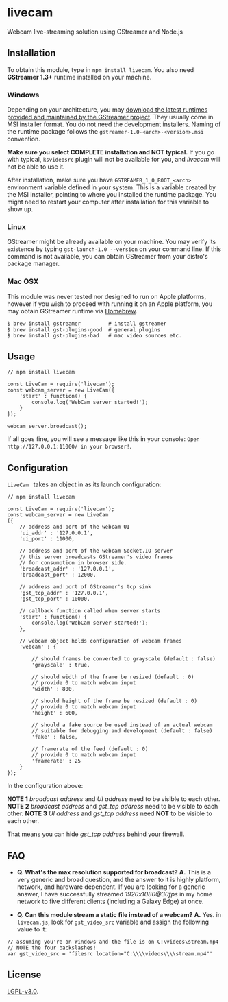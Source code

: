 # livecam

Webcam live-streaming solution using GStreamer and Node.js

## Installation

To obtain this module, type in `npm install livecam`.
You also need **GStreamer 1.3+** runtime installed on your machine.

### Windows

Depending on your architecture, you may [download the latest runtimes provided and maintained by the GStreamer project](https://gstreamer.freedesktop.org/data/pkg/windows/). They usually come in MSI installer format. You do not need the development installers. Naming of the runtime package follows the `gstreamer-1.0-<arch>-<version>.msi` convention.

**Make sure you select COMPLETE installation and NOT typical.** If you go with typical, `ksvideosrc` plugin will not be available for you, and *livecam* will not be able to use it.

After installation, make sure you have `GSTREAMER_1_0_ROOT_<arch>` environment variable defined in your system. This is a variable created by the MSI installer, pointing to where you installed the runtime package. You might need to restart your computer after installation for this variable to show up.

### Linux

GStreamer might be already available on your machine. You may verify its existence by typing `gst-launch-1.0 --version` on your command line. If this command is not available, you can obtain GStreamer from your distro's package manager.

### Mac OSX

This module was never tested nor designed to run on Apple platforms, however if you wish to proceed with running it on an Apple platform, you may obtain GStreamer runtime via [Homebrew](http://brew.sh/).

    $ brew install gstreamer 		 # install gstreamer
    $ brew install gst-plugins-good  # general plugins
    $ brew install gst-plugins-bad 	 # mac video sources etc.

## Usage

```JS
// npm install livecam

const LiveCam = require('livecam');
const webcam_server = new LiveCam({
	'start' : function() {
		console.log('WebCam server started!');
	}
});

webcam_server.broadcast();
```

If all goes fine, you will see a message like this in your console:
`Open http://127.0.0.1:11000/ in your browser!`.

## Configuration

`LiveCam ` takes an object in as its launch configuration:

```JS
// npm install livecam

const LiveCam = require('livecam');
const webcam_server = new LiveCam
({
	// address and port of the webcam UI
	'ui_addr' : '127.0.0.1',
	'ui_port' : 11000,

	// address and port of the webcam Socket.IO server
	// this server broadcasts GStreamer's video frames
	// for consumption in browser side.
	'broadcast_addr' : '127.0.0.1',
	'broadcast_port' : 12000,

	// address and port of GStreamer's tcp sink
	'gst_tcp_addr' : '127.0.0.1',
	'gst_tcp_port' : 10000,
	
	// callback function called when server starts
	'start' : function() {
		console.log('WebCam server started!');
	},
	
	// webcam object holds configuration of webcam frames
	'webcam' : {
		
		// should frames be converted to grayscale (default : false)
		'grayscale' : true,
		
		// should width of the frame be resized (default : 0)
		// provide 0 to match webcam input
		'width' : 800,

		// should height of the frame be resized (default : 0)
		// provide 0 to match webcam input
		'height' : 600,
		
		// should a fake source be used instead of an actual webcam
		// suitable for debugging and development (default : false)
		'fake' : false,
		
		// framerate of the feed (default : 0)
		// provide 0 to match webcam input
		'framerate' : 25
	}
});
```

In the configuration above:

**NOTE 1** *broadcast address* and *UI address* need to be visible to each other.
**NOTE 2** *broadcast address* and *gst_tcp address* need to be visible to each other.
**NOTE 3** *UI address* and *gst_tcp address* need **NOT** to be visible to each other.

That means you can hide *gst_tcp address* behind your firewall.

## FAQ

 - **Q. What's the max resolution supported for broadcast?**
 **A.** This is a very generic and broad question, and the answer to it is highly platform, network, and hardware dependent. If you are looking for a generic answer, I have successfully streamed *1920x1080@30fps* in my home network to five different clients (including a Galaxy Edge) at once.

 - **Q. Can this module stream a static file instead of a webcam?**
 **A.** Yes. in `livecam.js`, look for `gst_video_src` variable and assign the following value to it:
```JS
// assuming you're on Windows and the file is on C:\videos\stream.mp4
// NOTE the four backslashes!
var gst_video_src = 'filesrc location="C:\\\\videos\\\\stream.mp4"'
```

## License

[LGPL-v3.0](https://gstreamer.freedesktop.org/documentation/licensing.html).